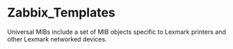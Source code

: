 # Zabbix_Templates
Universal MIBs include a set of MIB objects specific to Lexmark printers and other Lexmark networked devices.
